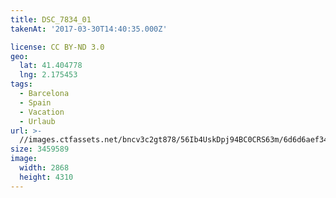 ```yaml
---
title: DSC_7834_01
takenAt: '2017-03-30T14:40:35.000Z'

license: CC BY-ND 3.0
geo:
  lat: 41.404778
  lng: 2.175453
tags:
  - Barcelona
  - Spain
  - Vacation
  - Urlaub
url: >-
  //images.ctfassets.net/bncv3c2gt878/56Ib4UskDpj94BC0CRS63m/6d6d6aef343b2daa994a242de8f19a6b/dsc_7834_01_33921338882_o
size: 3459589
image:
  width: 2868
  height: 4310
---
```

